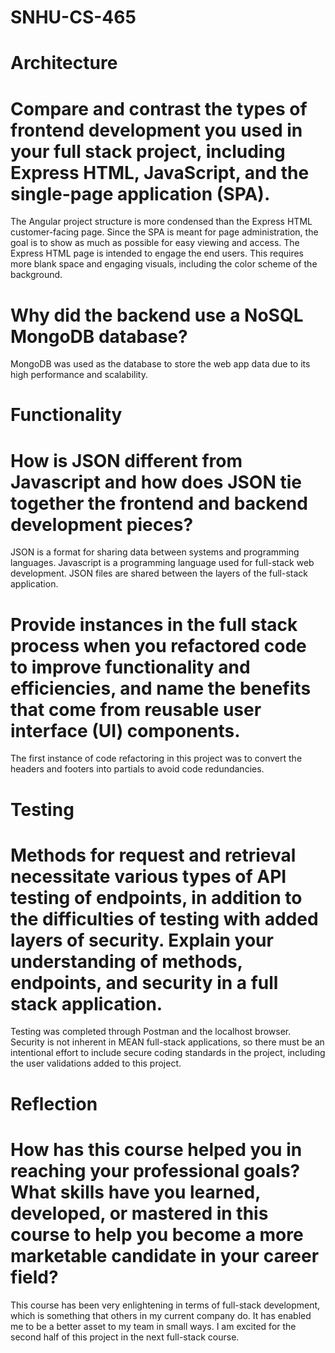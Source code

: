 # SNHU-CS-465

# Architecture
# Compare and contrast the types of frontend development you used in your full stack project, including Express HTML, JavaScript, and the single-page application (SPA).
The Angular project structure is more condensed than the Express HTML customer-facing page.  Since the SPA is meant for page administration, the goal is to show as much as possible for easy viewing and access.  The Express HTML page is intended to engage the end users.  This requires more blank space and engaging visuals, including the color scheme of the background.
# Why did the backend use a NoSQL MongoDB database?
MongoDB was used as the database to store the web app data due to its high performance and scalability.  

# Functionality
# How is JSON different from Javascript and how does JSON tie together the frontend and backend development pieces?
JSON is a format for sharing data between systems and programming languages.  Javascript is a programming language used for full-stack web development.  JSON files are shared between the layers of the full-stack application.
# Provide instances in the full stack process when you refactored code to improve functionality and efficiencies, and name the benefits that come from reusable user interface (UI) components.
The first instance of code refactoring in this project was to convert the headers and footers into partials to avoid code redundancies.

# Testing
# Methods for request and retrieval necessitate various types of API testing of endpoints, in addition to the difficulties of testing with added layers of security. Explain your understanding of methods, endpoints, and security in a full stack application.
Testing was completed through Postman and the localhost browser.  Security is not inherent in MEAN full-stack applications, so there must be an intentional effort to include secure coding standards in the project, including the user validations added to this project.

# Reflection
#  How has this course helped you in reaching your professional goals? What skills have you learned, developed, or mastered in this course to help you become a more marketable candidate in your career field?
This course has been very enlightening in terms of full-stack development, which is something that others in my current company do.  It has enabled me to be a better asset to my team in small ways.  I am excited for the second half of this project in the next full-stack course.

